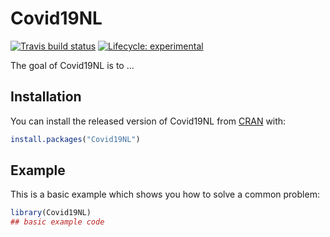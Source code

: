 
# Covid19NL

<!-- badges: start -->
[![Travis build status](https://travis-ci.org/jersme/Covid19NL.svg?branch=master)](https://travis-ci.org/jersme/Covid19NL)
[![Lifecycle: experimental](https://img.shields.io/badge/lifecycle-experimental-orange.svg)](https://www.tidyverse.org/lifecycle/#experimental)
<!-- badges: end -->

The goal of Covid19NL is to ...

## Installation

You can install the released version of Covid19NL from [CRAN](https://CRAN.R-project.org) with:

``` r
install.packages("Covid19NL")
```

## Example

This is a basic example which shows you how to solve a common problem:

``` r
library(Covid19NL)
## basic example code
```

